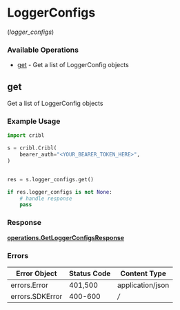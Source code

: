 # LoggerConfigs
(*logger_configs*)

### Available Operations

* [get](#get) - Get a list of LoggerConfig objects

## get

Get a list of LoggerConfig objects

### Example Usage

```python
import cribl

s = cribl.Cribl(
    bearer_auth="<YOUR_BEARER_TOKEN_HERE>",
)


res = s.logger_configs.get()

if res.logger_configs is not None:
    # handle response
    pass
```


### Response

**[operations.GetLoggerConfigsResponse](../../models/operations/getloggerconfigsresponse.md)**
### Errors

| Error Object     | Status Code      | Content Type     |
| ---------------- | ---------------- | ---------------- |
| errors.Error     | 401,500          | application/json |
| errors.SDKError  | 400-600          | */*              |
